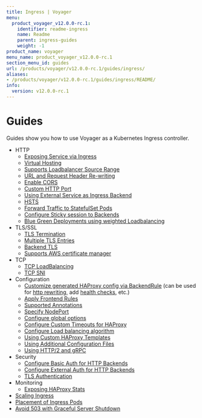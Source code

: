 ```yaml
---
title: Ingress | Voyager
menu:
  product_voyager_v12.0.0-rc.1:
    identifier: readme-ingress
    name: Readme
    parent: ingress-guides
    weight: -1
product_name: voyager
menu_name: product_voyager_v12.0.0-rc.1
section_menu_id: guides
url: /products/voyager/v12.0.0-rc.1/guides/ingress/
aliases:
- /products/voyager/v12.0.0-rc.1/guides/ingress/README/
info:
  version: v12.0.0-rc.1
---
```


# Guides

Guides show you how to use Voyager as a Kubernetes Ingress controller.

- HTTP
  - [Exposing Service via Ingress](/products/voyager/v12.0.0-rc.1/guides/ingress/http/single-service)
  - [Virtual Hosting](/products/voyager/v12.0.0-rc.1/guides/ingress/http/virtual-hosting)
  - [Supports Loadbalancer Source Range](/products/voyager/v12.0.0-rc.1/guides/ingress/http/source-range)
  - [URL and Request Header Re-writing](/products/voyager/v12.0.0-rc.1/guides/ingress/http/rewrite-rules)
  - [Enable CORS](/products/voyager/v12.0.0-rc.1/guides/ingress/http/cors)
  - [Custom HTTP Port](/products/voyager/v12.0.0-rc.1/guides/ingress/http/custom-http-port)
  - [Using External Service as Ingress Backend](/products/voyager/v12.0.0-rc.1/guides/ingress/http/external-svc)
  - [HSTS](/products/voyager/v12.0.0-rc.1/guides/ingress/http/hsts)
  - [Forward Traffic to StatefulSet Pods](/products/voyager/v12.0.0-rc.1/guides/ingress/http/statefulset-pod)
  - [Configure Sticky session to Backends](/products/voyager/v12.0.0-rc.1/guides/ingress/http/sticky-session)
  - [Blue Green Deployments using weighted Loadbalancing](/products/voyager/v12.0.0-rc.1/guides/ingress/http/blue-green-deployment)
- TLS/SSL
  - [TLS Termination](/products/voyager/v12.0.0-rc.1/guides/ingress/tls/overview)
  - [Multiple TLS Entries](/products/voyager/v12.0.0-rc.1/guides/ingress/tls/multiple-tls)
  - [Backend TLS](/products/voyager/v12.0.0-rc.1/guides/ingress/tls/backend-tls)
  - [Supports AWS certificate manager](/products/voyager/v12.0.0-rc.1/guides/ingress/tls/aws-cert-manager)
- TCP
  - [TCP LoadBalancing](/products/voyager/v12.0.0-rc.1/guides/ingress/tcp/overview)
  - [TCP SNI](/products/voyager/v12.0.0-rc.1/guides/ingress/tcp/tcp-sni)
- Configuration
  - [Customize generated HAProxy config via BackendRule](/products/voyager/v12.0.0-rc.1/guides/ingress/configuration/backend-rule) (can be used for [http rewriting](https://www.haproxy.com/doc/aloha/7.0/haproxy/http_rewriting.html), add [health checks](https://www.haproxy.com/doc/aloha/7.0/haproxy/healthchecks.html), etc.)
  - [Apply Frontend Rules](/products/voyager/v12.0.0-rc.1/guides/ingress/configuration/frontend-rule)
  - [Supported Annotations](/products/voyager/v12.0.0-rc.1/guides/ingress/configuration/annotations)
  - [Specify NodePort](/products/voyager/v12.0.0-rc.1/guides/ingress/configuration/node-port)
  - [Configure global options](/products/voyager/v12.0.0-rc.1/guides/ingress/configuration/default-options)
  - [Configure Custom Timeouts for HAProxy](/products/voyager/v12.0.0-rc.1/guides/ingress/configuration/default-timeouts)
  - [Configure Load balancing algorithm](/products/voyager/v12.0.0-rc.1/guides/ingress/configuration/loadbalance-algorithm)
  - [Using Custom HAProxy Templates](/products/voyager/v12.0.0-rc.1/guides/ingress/configuration/custom-templates)
  - [Using Additional Configuration Files](/products/voyager/v12.0.0-rc.1/guides/ingress/configuration/config-volumes)
  - [Using HTTP/2 and gRPC](/products/voyager/v12.0.0-rc.1/guides/ingress/configuration/http-2)
- Security
  - [Configure Basic Auth for HTTP Backends](/products/voyager/v12.0.0-rc.1/guides/ingress/security/basic-auth)
  - [Configure External Auth for HTTP Backends](/products/voyager/v12.0.0-rc.1/guides/ingress/security/oauth)
  - [TLS Authentication](/products/voyager/v12.0.0-rc.1/guides/ingress/security/tls-auth)
- Monitoring
  - [Exposing HAProxy Stats](/products/voyager/v12.0.0-rc.1/guides/ingress/monitoring/haproxy-stats)
- [Scaling Ingress](/products/voyager/v12.0.0-rc.1/guides/ingress/scaling)
- [Placement of Ingress Pods](/products/voyager/v12.0.0-rc.1/guides/ingress/pod-placement)
- [Avoid 503 with Graceful Server Shutdown](/products/voyager/v12.0.0-rc.1/guides/ingress/graceful-reload)